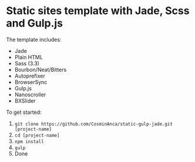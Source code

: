 Static sites template with Jade, Scss and Gulp.js
=================================================

The template includes:

- Jade
- Plain HTML
- Sass (3.3)
- Bourbon/Neat/Bitters
- Autoprefixer
- BrowserSync
- Gulp.js
- Nanoscroller
- BXSlider

To get started:

1. `git clone https://github.com/CosminAnca/static-gulp-jade.git [project-name]`
2. `cd [project-name]`
3. `npm install`
4. `gulp`
5. Done